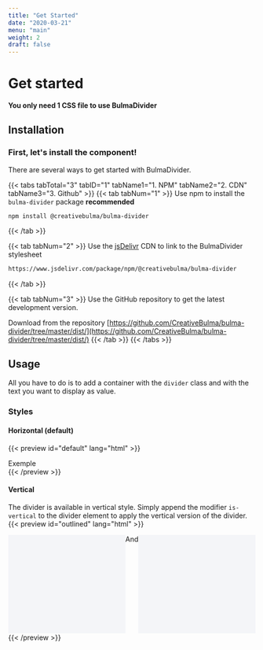 ```yaml
---
title: "Get Started"
date: "2020-03-21"
menu: "main"
weight: 2
draft: false
---
```


# Get started
**You only need 1 CSS file to use BulmaDivider**

## Installation
### First, let's install the component!
There are several ways to get started with BulmaDivider.

{{< tabs tabTotal="3" tabID="1" tabName1="1. NPM" tabName2="2. CDN" tabName3="3. Github" >}}
{{< tab tabNum="1" >}}
Use npm to install the `bulma-divider` package **recommended**
```shell
npm install @creativebulma/bulma-divider
```
{{< /tab >}}

{{< tab tabNum="2" >}}
Use the [jsDelivr](https://jsdelivr.com) CDN to link to the BulmaDivider stylesheet
```html
https://www.jsdelivr.com/package/npm/@creativebulma/bulma-divider
```
{{< /tab >}}

{{< tab tabNum="3" >}}
Use the GitHub repository to get the latest development version.

Download from the repository [https://github.com/CreativeBulma/bulma-divider/tree/master/dist/](https://github.com/CreativeBulma/bulma-divider/tree/master/dist/)
{{< /tab >}}
{{< /tabs >}}

## Usage
All you have to do is to add a container with the `divider` class and with the text you want to display as value.

### Styles
#### Horizontal (default)
{{< preview id="default" lang="html" >}}
<div class="section">
    <div class="divider">Exemple</div>
</div>
{{< /preview >}}

#### Vertical
The divider is available in vertical style. Simply append the modifier `is-vertical` to the divider element to apply the vertical version of the divider.
{{< preview id="outlined" lang="html" >}}
<div class="section" style="display: flex;">
    <div style="flex: 1;height: 200px; background-color: #f4f5f8"></div>
    <div class="divider is-vertical">And</div>
    <div style="flex: 1;height: 200px; background-color: #f4f5f8"></div>
</div>
{{< /preview >}}
